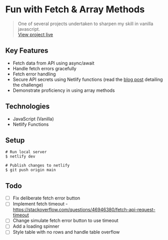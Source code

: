 # Fun with Fetch & Array Methods

> One of several projects undertaken to sharpen my skill in vanilla javascript.  
> [View project live](https://jsv-fetch-array.netlify.app/)

## Key Features
- Fetch data from API using async/await
- Handle fetch errors gracefully
- Fetch error handling
- Secure API secrets using Netlify functions (read the [blog post](http://localhost:3000/articles/how-to-hide-api-keys) detailing the challenge)
- Demonstrate proficiency in using array methods

## Technologies
-   JavaScript (Vanilla)
-   Netlify Functions

## Setup
```shell
# Run local server
$ netlify dev

# Publish changes to netlify
$ git push origin main
```

## Todo
- [ ] Fix deliberate fetch error button
- [ ] Implement fetch timeout - https://stackoverflow.com/questions/46946380/fetch-api-request-timeout
- [ ] Change simulate fetch error button to use timeout
- [ ] Add a loading spinner
- [ ] Style table with no rows and handle table overflow